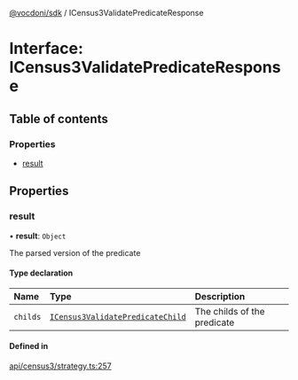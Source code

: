 [@vocdoni/sdk](/sdk) / ICensus3ValidatePredicateResponse

# Interface: ICensus3ValidatePredicateResponse

## Table of contents

### Properties

- [result](ICensus3ValidatePredicateResponse#result)

## Properties

### result

• **result**: `Object`

The parsed version of the predicate

#### Type declaration

| Name | Type | Description |
| :------ | :------ | :------ |
| `childs` | [`ICensus3ValidatePredicateChild`](ICensus3ValidatePredicateChild) | The childs of the predicate |

#### Defined in

[api/census3/strategy.ts:257](https://github.com/vocdoni/vocdoni-sdk/blob/ee6390524b82e6ef535da03c0e3bb826e450e622/src/api/census3/strategy.ts#L257)
